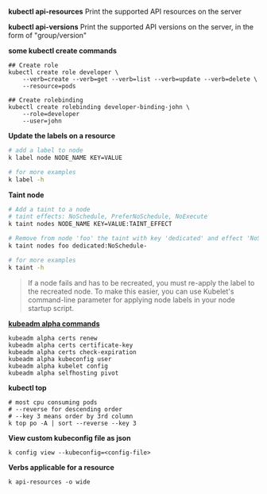 **kubectl api-resources**
Print the supported API resources on the server

**kubectl api-versions**
Print the supported API versions on the server, in the form of "group/version"

**some kubectl create commands**
```
## Create role
kubectl create role developer \
    --verb=create --verb=get --verb=list --verb=update --verb=delete \
    --resource=pods

## Create rolebinding
kubectl create rolebinding developer-binding-john \
    --role=developer 
    --user=john
```

**Update the labels on a resource**
```sh
# add a label to node
k label node NODE_NAME KEY=VALUE

# for more examples
k label -h
```

**Taint node**
```sh
# Add a taint to a node
# taint effects: NoSchedule, PreferNoSchedule, NoExecute
k taint nodes NODE_NAME KEY=VALUE:TAINT_EFFECT

# Remove from node 'foo' the taint with key 'dedicated' and effect 'NoSchedule' if one exists.
k taint nodes foo dedicated:NoSchedule-

# for more examples
k taint -h
```

> If a node fails and has to be recreated, you must re-apply the label to the recreated node. To make this easier, you can use Kubelet's command-line parameter for applying node labels in your node startup script.

**[kubeadm alpha commands](https://kubernetes.io/docs/reference/setup-tools/kubeadm/kubeadm-alpha/)**
```
kubeadm alpha certs renew
kubeadm alpha certs certificate-key
kubeadm alpha certs check-expiration
kubeadm alpha kubeconfig user
kubeadm alpha kubelet config
kubeadm alpha selfhosting pivot
```

**kubectl top**
```
# most cpu consuming pods
# --reverse for descending order
# --key 3 means order by 3rd column
k top po -A | sort --reverse --key 3
```

**View custom kubeconfig file as json**
```
k config view --kubeconfig=<config-file>
```

**Verbs applicable for a resource**
```
k api-resources -o wide
```